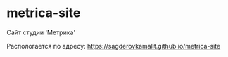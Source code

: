 # metrica-site

Сайт студии 'Метрика'

Распологается по адресу: https://sagderovkamalit.github.io/metrica-site